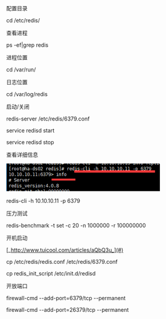 配置目录

cd /etc/redis/

查看进程

ps -ef\|grep redis

进程位置

cd /var/run/

日志位置

cd /var/log/redis

启动/关闭

redis-server /etc/redis/6379.conf

service redisd start

service redisd stop

查看详细信息

![](/assets/redis1.png)

redis-cli -h 10.10.10.11 -p 6379

压力测试

redis-benchmark -t set -c 20 -n 1000000 -r 100000000

开机启动

[_http://www.tuicool.com/articles/aQbQ3u_](#)

cp /etc/redis/redis.conf /etc/redis/6379.conf

cp redis\_init\_script /etc/init.d/redisd



开放端口

firewall-cmd --add-port=6379/tcp --permanent

firewall-cmd --add-port=26379/tcp --permanent


